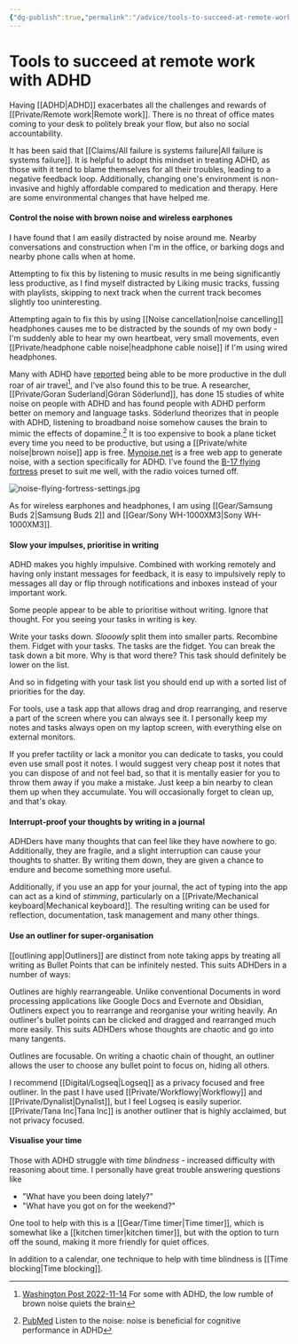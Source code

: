```yaml
---
{"dg-publish":true,"permalink":"/advice/tools-to-succeed-at-remote-work-with-adhd/","tags":["advice"],"updated":"2023-11-02T00:31:23.192-07:00"}
---
```


# Tools to succeed at remote work with ADHD  

Having [[ADHD\|ADHD]] exacerbates all the challenges and rewards of [[Private/Remote work\|Remote work]]. There is no threat of office mates coming to your desk to politely break your flow, but also no social accountability.

It has been said that [[Claims/All failure is systems failure\|All failure is systems failure]]. It is helpful to adopt this mindset in treating ADHD, as those with it tend to blame themselves for all their troubles, leading to a negative feedback loop. Additionally, changing one's environment is non-invasive and highly affordable compared to medication and therapy. Here are some environmental changes that have helped me.

#### Control the noise with brown noise and wireless earphones

I have found that I am easily distracted by noise around me. Nearby conversations and construction when I'm in the office, or barking dogs and nearby phone calls when at home.

Attempting to fix this by listening to music results in me being significantly less productive, as I find myself distracted by Liking music tracks, fussing with playlists, skipping to next track when the current track becomes slightly too uninteresting.

Attempting again to fix this by using [[Noise cancellation\|noise cancelling]] headphones causes me to be distracted by the sounds of my own body - I'm suddenly able to hear my own heartbeat, very small movements, even [[Private/headphone cable noise\|headphone cable noise]] if I'm using wired headphones. 

Many with ADHD have [reported](https://twitter.com/hiangelali/status/1574328682751356928) being able to be more productive in the dull roar of air travel[^1], and I've also found this to be true. A researcher, [[Private/Goran Suderland\|Göran Söderlund]], has done 15 studies of white noise on people with ADHD and has found people with ADHD perform better on memory and language tasks. Söderlund theorizes that in people with ADHD, listening to broadband noise somehow causes the brain to mimic the effects of dopamine.[^2] It is too expensive to book a plane ticket every time you need to be productive, but using a [[Private/white noise\|brown noise]]  app is free. [Mynoise.net](https://mynoise.net/) is a free web app to generate noise, with a section specifically for ADHD. I've found the [B-17 flying fortress](https://mynoise.net/NoiseMachines/propellerNoiseGenerator.php?l=46504750000046000037&title=Flying%20Fortress) preset to suit me well, with the radio voices turned off.

![noise-flying-fortress-settings.jpg](/img/user/Embeds/noise-flying-fortress-settings.jpg)

As for wireless earphones and headphones, I am using [[Gear/Samsung Buds 2\|Samsung Buds 2]] and [[Gear/Sony WH-1000XM3\|Sony WH-1000XM3]].

#### Slow your impulses, prioritise in writing

ADHD makes you highly impulsive. Combined with working remotely and having only instant messages for feedback, it is easy to impulsively reply to messages all day or flip through notifications and inboxes instead of your important work.

Some people appear to be able to prioritise without writing. Ignore that thought. For you seeing your tasks in writing is key.

Write your tasks down. *Slooowly* split them into smaller parts. Recombine them. Fidget with your tasks. The tasks are the fidget. You can break the task down a bit more. Why is that word there? This task should definitely be lower on the list.

And so in fidgeting with your task list you should end up with a sorted list of priorities for the day. 

For tools, use a task app that allows drag and drop rearranging, and reserve a part of the screen where you can always see it. I personally keep my notes and tasks always open on my laptop screen, with everything else on external monitors.

If you prefer tactility or lack a monitor you can dedicate to tasks, you could even use small post it notes. I would suggest very cheap post it notes that you can dispose of and not feel bad, so that it is mentally easier for you to throw them away if you make a mistake. Just keep a bin nearby to clean them up when they accumulate. You will occasionally forget to clean up, and that's okay.

#### Interrupt-proof your thoughts by writing in a journal

ADHDers have many thoughts that can feel like they have nowhere to go. Additionally, they are fragile, and a slight interruption can cause your thoughts to shatter. By writing them down, they are given a chance to endure and become something more useful.

Additionally, if you use an app for your journal, the act of typing into the app can act as a kind of *stimming*, particularly on a [[Private/Mechanical keyboard\|Mechanical keyboard]]. The resulting writing can be used for reflection, documentation, task management and many other things.

#### Use an outliner for super-organisation

[[outlining app\|Outliners]] are distinct from note taking apps by treating all writing as Bullet Points that can be infinitely nested. This suits ADHDers in a number of ways:

Outlines are highly rearrangeable. Unlike conventional Documents in word processing applications like Google Docs and Evernote and Obsidian, Outliners expect you to rearrange and reorganise your writing heavily. An outliner's bullet points can be clicked and dragged and rearranged much more easily. This suits ADHDers whose thoughts are chaotic and go into many tangents.

Outlines are focusable. On writing a chaotic chain of thought, an outliner allows the user to choose any bullet point to focus on, hiding all others.

I recommend [[Digital/Logseq\|Logseq]] as a privacy focused and free outliner. In the past I have used [[Private/Workflowy\|Workflowy]] and [[Private/Dynalist\|Dynalist]], but I feel Logseq is easily superior. [[Private/Tana Inc\|Tana Inc]] is another outliner that is highly acclaimed, but not privacy focused.

#### Visualise your time

Those with ADHD struggle with *time blindness* - increased difficulty with reasoning about time. I personally have great trouble answering questions like

- "What have you been doing lately?" 
- "What have you got on for the weekend?"

One tool to help with this is a [[Gear/Time timer\|Time timer]], which is somewhat like a [[kitchen timer\|kitchen timer]], but with the option to turn off the sound, making it more friendly for quiet offices.

In addition to a calendar, one technique to help with time blindness is [[Time blocking\|Time blocking]].

[^1]: [Washington Post 2022-11-14](https://www.washingtonpost.com/wellness/2022/11/14/brown-noise-adhd-focus/) For some with ADHD, the low rumble of brown noise quiets the brain
[^2]: [PubMed](https://pubmed.ncbi.nlm.nih.gov/17683456/) Listen to the noise: noise is beneficial for cognitive performance in ADHD 